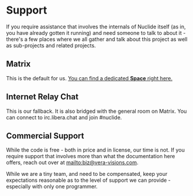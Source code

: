 # Support

If you require assistance that involves the internals of Nuclide itself (as in, you have already gotten it running) and need someone to talk to about it - there's a few places where we all gather and talk about this project as well as sub-projects and related projects.

## Matrix

This is the default for us. [You can find a dedicated **Space** right here.](https://matrix.to/#/#nuclide:matrix.org)

## Internet Relay Chat

This is our fallback. It is also bridged with the general room on Matrix.
You can connect to irc.libera.chat and join #nuclide.

## Commercial Support

While the code is free - both in price and in license, our time is not.
If you require support that involves more than what the documentation here offers, reach out over at <mailto:biz@vera-visions.com>.

While we are a tiny team, and need to be compensated, keep your expectations reasonable as to the level of support we can provide - especially with only one programmer.
